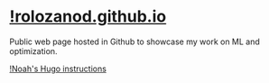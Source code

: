 # [!rolozanod.github.io](https://github.com/rolozanod/)
Public web page hosted in Github to showcase my work on ML and optimization.

[!Noah's Hugo instructions](https://d3c33hcgiwev3.cloudfront.net/vTjJyofrQS24ycqH6zEt4w_a72aad10ea7c4f5f9f10f63d8df4801f_Continuous-Delivery-for-Hugo-Static-Site-from-Zero.pdf?Expires=1644710400&Signature=DfXb20Lth8hv3hJbkKLPlSvvaZXYqQVBozXhOMIfPm~P7zGvdhMKAF7lTNrXPdHpC6EUUt0t~NyzMfwVEk1BftFhNLDEEhpmeJOLRUKbq7mjSidTcdZw5jazwYCuatHmM9vws8FX46M3md9SNn2MvnVaJSQ56nOOV~ZfuBtCR5M_&Key-Pair-Id=APKAJLTNE6QMUY6HBC5A)